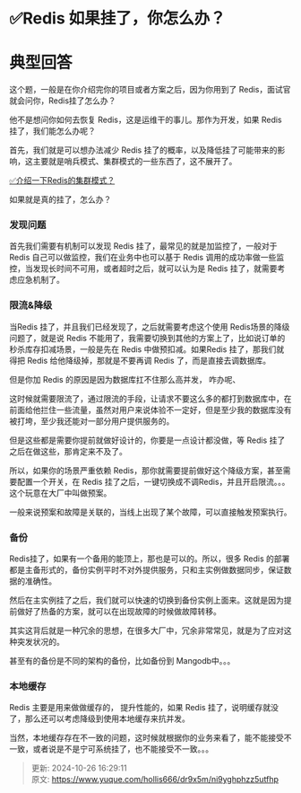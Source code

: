 # ✅Redis 如果挂了，你怎么办？

# 典型回答


这个题，一般是在你介绍完你的项目或者方案之后，因为你用到了 Redis，面试官就会问你，Redis挂了怎么办？



他不是想问你如何去恢复 Redis，这是运维干的事儿。那作为开发，如果 Redis 挂了，我们能怎么办呢？



首先，我们就是可以想办法减少 Redis 挂了的概率，以及降低挂了可能带来的影响，这主要就是哨兵模式、集群模式的一些东西了，这不展开了。



[✅介绍一下Redis的集群模式？](https://www.yuque.com/hollis666/dr9x5m/namhuv165lorwudw)



如果就是真的挂了，怎么办？



### 发现问题


首先我们需要有机制可以发现 Redis 挂了，最常见的就是加监控了，一般对于 Redis 自己可以做监控，我们在业务中也可以基于 Redis 调用的成功率做一些监控，当发现长时间不可用，或者超时之后，就可以认为是 Redis 挂了，就需要考虑应急机制了。



### 限流&降级


当Redis 挂了，并且我们已经发现了，之后就需要考虑这个使用 Redis场景的降级问题了，就是说 Redis 不能用了，我需要切换到其他的方案上了，比如说订单的秒杀库存扣减场景，一般是先在 Redis 中做预扣减。如果Redis 挂了，那我们就得把 Redis 给他降级掉，那就是不要再调 Redis 了，而是直接去调数据库。



但是你加 Redis 的原因是因为数据库扛不住那么高并发， 咋办呢、



这时候就需要限流了，通过限流的手段，让请求不要这么多的都打到数据库中，在前面给他拦住一些流量，虽然对用户来说体验不一定好，但是至少我的数据库没有被打垮，至少我还能对一部分用户提供服务的。



但是这些都是需要你提前就做好设计的，你要是一点设计都没做，等 Redis 挂了之后在做这些，那肯定来不及了。



所以，如果你的场景严重依赖 Redis，那你就需要提前做好这个降级方案，甚至需要配置一个开关，在 Redis 挂了之后，一键切换成不调Redis，并且开启限流。。。这个玩意在大厂中叫做预案。



一般来说预案和故障是关联的，当线上出现了某个故障，可以直接触发预案执行。



### 备份


Redis挂了，如果有一个备用的能顶上，那也是可以的。所以，很多 Redis 的部署都是主备形式的，备份实例平时不对外提供服务，只和主实例做数据同步，保证数据的准确性。



然后在主实例挂了之后，我们就可以快速的切换到备份实例上面来。这就是因为提前做好了热备的方案，就可以在出现故障的时候做故障转移。



其实这背后就是一种冗余的思想，在很多大厂中，冗余非常常见，就是为了应对这种突发状况的。



甚至有的备份是不同的架构的备份，比如备份到 Mangodb中。。。



### 本地缓存


Redis 主要是用来做做缓存的， 提升性能的，如果 Redis 挂了，说明缓存就没了，那么还可以考虑降级到使用本地缓存来抗并发。



当然，本地缓存存在不一致的问题，这时候就根据你的业务来看了，能不能接受不一致，或者说是不是宁可系统挂了，也不能接受不一致。。。







> 更新: 2024-10-26 16:29:11  
> 原文: <https://www.yuque.com/hollis666/dr9x5m/ni9yghphzz5utfhp>